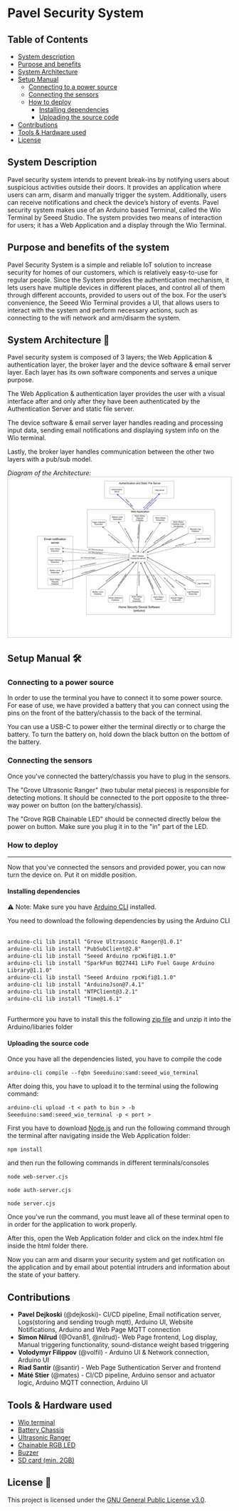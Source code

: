 # Pavel Security System 

## Table of Contents

- [System description](#system-description)
- [Purpose and benefits](#purpose-and-benefits-of-the-system)
- [System Architecture](#system-architecture)
- [Setup Manual](#setup-manual-️)  
    - [Connecting to a power source](#connecting-to-a-power-source)
    - [Connecting the sensors](#connecting-the-sensors)
    - [How to deploy](#how-to-deploy)
        - [Installing dependencies](#installing-dependencies)
        - [Uploading the source code](#uploading-the-source-code)
- [Contributions](#contributions)
- [Tools & Hardware used](#tools--hardware-used)
- [License](#lincense)

## System Description

Pavel security system intends to prevent break-ins by notifying users about suspicious activities outside their doors. 
It provides an application where users can arm, disarm and manually trigger the system. 
Additionally, users can receive notifications and check the device’s history of events.
Pavel security system makes use of an Arduino based Terminal, called the Wio Terminal by Seeed Studio. 
The system provides two means of interaction for users; it has a Web Application and a display through the Wio Terminal. 

## Purpose and benefits of the system 

Pavel Security System is a simple and reliable IoT solution to increase security for homes of our customers, which is relatively easy-to-use for regular people. 
Since the System provides the authentication mechanism, it lets users have multiple devices in different places, and control all of them through different accounts, provided to users out of the box.
For the user’s convenience, the Seeed Wio Terminal provides a UI, that allows users to interact with the system and perform necessary actions, such as connecting to the wifi network and arm/disarm the system.


## System Architecture 📐
Pavel security system is composed of 3 layers; the Web Application & authentication layer, the broker layer and the device software & email server layer. Each layer has its own software components and serves a unique purpose.

The Web Application & authentication layer provides the user with a visual interface after and only after they have been authenticated by the Authentication Server and static file server.

The device software & email server layer handles reading and processing input data, sending email notifications and displaying system info on the Wio terminal.

Lastly, the broker layer handles communication between the other two layers with a pub/sub model.

*Diagram of the Architecture:*
![Architecture Diagram](docs/architecture_diagram.svg)


## Setup Manual 🛠️

### Connecting to a power source

In order to use the terminal you have to connect it to some power source.
For ease of use, we have provided a battery that you can connect using the pins on the front of the battery/chassis to the back of the terminal.

You can use a USB-C to power either the terminal directly or to charge the battery. To turn the battery on, hold down the black button on the bottom of the battery.

### Connecting the sensors

Once you've connected the battery/chassis you have to plug in the sensors.

The "Grove Ultrasonic Ranger" (two tubular metal pieces) is responsible for detecting motions. It should be connected to the port opposite to the three-way power on button (on the battery/chassis).

The "Grove RGB Chainable LED" should be connected directly below the power on button. Make sure you plug it in to the "in" part of the LED.

### How to deploy
-----
Now that you've connected the sensors and provided power, you can now turn the device on. Put it on middle position.

#### Installing dependencies 
⚠️
Note: Make sure you have [Arduino CLI](https://docs.arduino.cc/arduino-cli/installation/) installed.

You need to download the following dependencies by using the Arduino CLI
<pre><code>
arduino-cli lib install "Grove Ultrasonic Ranger@1.0.1"
arduino-cli lib install "PubSubClient@2.8"
arduino-cli lib install "Seeed Arduino rpcWifi@1.1.0"
arduino-cli lib install "SparkFun BQ27441 LiPo Fuel Gauge Arduino Library@1.1.0"
arduino-cli lib install "Seeed Arduino rpcWifi@1.1.0"
arduino-cli lib install "ArduinoJson@7.4.1"
arduino-cli lib install "NTPClient@3.2.1"
arduino-cli lib install "Time@1.6.1"

</code></pre>

Furthermore you have to install this the following [zip file](https://github.com/Seeed-Studio/Grove_Chainable_RGB_LED/archive/refs/heads/master.zip) and unzip it into the Arduino/libaries folder


#### Uploading the source code 

Once you have all the dependencies listed, you have to compile the code
<pre><code>arduino-cli compile --fqbn Seeeduino:samd:seeed_wio_terminal</code></pre>

After doing this, you have to upload it to the terminal using the following command:
<pre><code>arduino-cli upload -t < path to bin > -b Seeeduino:samd:seeed_wio_terminal -p < port > </code></pre>


First you have to download [Node.js](https://nodejs.org/en/download) and run the following command through the terminal after navigating inside the Web Application folder:

<pre><code>npm install</code></pre>
and then run the following commands in different terminals/consoles
<pre><code>node web-server.cjs</pre></code>
<pre><code>node auth-server.cjs</pre></code>
<pre><code>node server.cjs</code></pre>

Once you've run the command, you must leave all of these terminal open to in order for the application to work properly.


After this, open the Web Application folder and click on the index.html file inside the html folder there.

Now you can arm and disarm your security system and get notification on the application and by email about potential intruders and information about the state of your battery.

## Contributions 

- **Pavel Dejkoski** (@dejkoski)- CI/CD pipeline, Email notification server, Logs(storing and sending trough mqtt), Arduino UI, Website Notifications, Arduino and Web Page MQTT connection
- **Simon Nilrud** (@Ovan81, @nilrud)- Web Page frontend, Log display, Manual triggering functionality, sound-distance weight based triggering 
- **Volodymyr Filippov** (@volfil) - Arduino UI & Network connection, Arduino UI
- **Riad Santir** (@santir) - Web Page Suthentication Server and frontend 
- **Máté Stier** (@mates) - CI/CD pipeline, Arduino sensor and actuator logic, Arduino MQTT connection, Arduino UI


## Tools & Hardware used 

- [Wio terminal](https://wiki.seeedstudio.com/Wio-Terminal-Getting-Started/)
- [Battery Chassis](https://wiki.seeedstudio.com/Wio-Terminal-Chassis-Battery_650mAh/)
- [Ultrasonic Ranger](https://wiki.seeedstudio.com/Grove-Ultrasonic_Ranger/)
- [Chainable RGB LED](https://wiki.seeedstudio.com/Grove-Chainable_RGB_LED/)
- [Buzzer](https://wiki.seeedstudio.com/Grove-Buzzer/)
- [SD card (min. 2GB)](https://en.wikipedia.org/wiki/SD_card)

## License 📜

This project is licensed under the [GNU General Public License v3.0](LICENSE).
